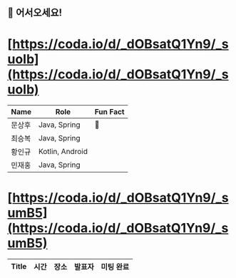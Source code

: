 ## 👋 어서오세요!







# **[https://coda.io/d/_dOBsatQ1Yn9/_suoIb](https://coda.io/d/_dOBsatQ1Yn9/_suoIb)**

| Name | Role | Fun Fact |
| --- | --- | --- |
| 문상후 | Java, Spring | 👋  |
| 최승복 | Java, Spring |  |
| 황인규 | Kotlin, Android |  |
| 민재홍 | Java, Spring |  |




# [https://coda.io/d/_dOBsatQ1Yn9/_sumB5](https://coda.io/d/_dOBsatQ1Yn9/_sumB5)

| Title | 시간 | 장소 | 발표자 | 미팅 완료 |
| --- | --- | --- | --- | --- |


